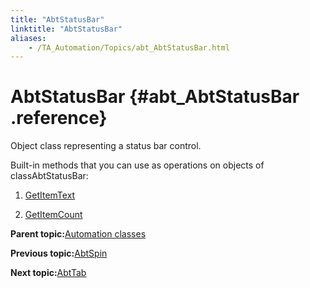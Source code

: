 ```yaml
--- 
title: "AbtStatusBar"
linktitle: "AbtStatusBar"
aliases: 
    - /TA_Automation/Topics/abt_AbtStatusBar.html
---
```

# AbtStatusBar {#abt_AbtStatusBar .reference}

Object class representing a status bar control.

Built-in methods that you can use as operations on objects of classAbtStatusBar:

1.  [GetItemText](../../TA_Automation/Topics/abt_GetItemText_10.html)  

2.  [GetItemCount](../../TA_Automation/Topics/abt_GetItemCount_10.html)  


**Parent topic:**[Automation classes](../../TA_Automation/Topics/abt_methods_abt.html)

**Previous topic:**[AbtSpin](../../TA_Automation/Topics/abt_Spin.html)

**Next topic:**[AbtTab](../../TA_Automation/Topics/abt_AbtTab.html)

